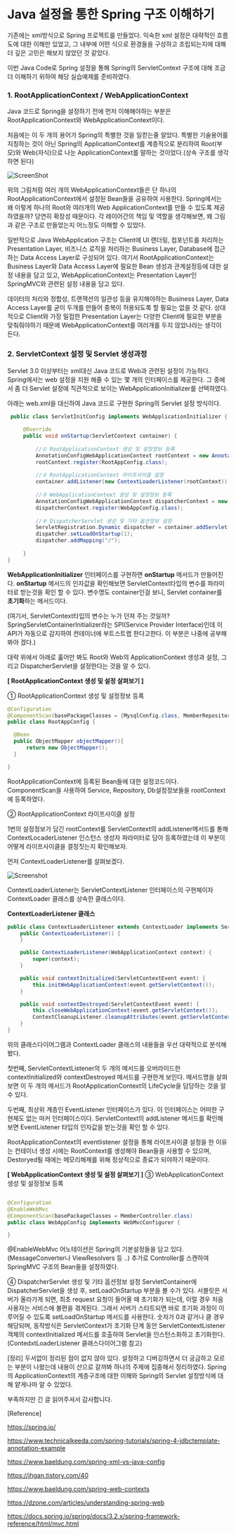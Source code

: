 
# Java 설정을 통한 Spring 구조 이해하기

기존에는 xml방식으로 Spring 프로젝트를 만들었다. 익숙한 xml 설정은 대략적인 흐름도에 대한 이해만 있었고, 그 내부에 어떤 식으로 환경들을 구성하고
조립되는지에 대해 더 깊은 고민은 해보지 않았던 것 같았다.  

이번 Java Code로 Spring 설정을 통해 Spring의 ServletContext 구조에 대해 조금 더 이해하기 위하여 해당 실습예제를 준비하였다. 


### 1. RootApplicationContext / WebApplicationContext 

  Java 코드로 Spring을 설정하기 전에 먼저 이해해야하는 부분은 RootApplicationContext와 WebApplicationContext이다. 
 
  처음에는 이 두 개의 용어가 Spring의 특별한 것을 일컫는줄 알았다. 특별한 기술용어를 지칭하는 것이 아닌 Spring의 ApplicationContext를
 계층적으로 분리하여 Root(부모)와 Web(자식)으로 나눈 ApplicationContext를 말하는 것이었다.(상속 구조를 생각하면 된다)

![ScreenShot](contexts.png)

위의 그림처럼 여러 개의 WebApplicationContext들은 단 하나의 RootApplicationContext에서 설정된 Bean들을 공유하여 사용한다. 
Spring에서는 왜 이렇게 하나의 Root와 여러개의 Web ApplicationContext를 만들 수 있도록 제공하였을까? 
당연히 확장성 때문이다. 각 레이어간의 책임 및 역할을 생각해보면, 왜 그림과 같은 구조로 만들었는지 어느정도 이해할 수 있었다. 
 
 일반적으로 Java WebApplication 구조는 Client에 UI 랜더링, 컴포넌트를 처리하는 Presentation Layer, 비즈니스 로직을 처리하는 Business Layer, Database에 접근하는 Data Access Layer로 구성되어 있다. 
 여기서 RootApplicationContext는 Business Layer와 Data Access Layer에 필요한 Bean 생성과 관계설정등에 대한 설정 내용을 담고 있고,
 WebApplicationContext는 Presentation Layer인 SpringMVC와 관련된 설정 내용을 담고 있다. 
 
 데이터의 처리와 정합성, 트랜잭션의 일관성 등을 유지해야하는 Business Layer, Data Access Layer를 굳이 두개를 만들어 중복이 허용되도록 할 필요는 없을 것 같다.
 상대적으로 Client와 가장 밀접한 Presentation Layer는 다양한 Client에 필요한 부분을 맞춰줘야하기 때문에 WebApplicationContext를 여러개를 두지 않았나라는 생각이 든다.
 
 

### 2. ServletContext 설정 및 Servlet 생성과정
Servlet 3.0 이상부터는 xml대신 Java 코드로 Web과 관련된 설정이 가능하다. Spring에서는 web 설정을 지원 해줄 수 있는 몇 개의 인터페이스를 제공한다.
그 중에서 좀 더 Servlet 설정에 직관적으로 보이는 WebApplicationInitializer를 선택하였다. 

아래는 web.xml을 대신하여 Java 코드로 구현한 Spring의 Servlet 설정 방식이다. 
  
~~~JAVA
 public class ServletInitConfig implements WebApplicationInitializer {
 
     @Override
     public void onStartup(ServletContext container) {
 
         //① RootApplicationContext 생성 및 설정정보 등록
         AnnotationConfigWebApplicationContext rootContext = new AnnotationConfigWebApplicationContext();
         rootContext.register(RootAppConfig.class);
 
         //② RootApplicationContext 라이프사이클 설정
         container.addListener(new ContextLoaderListener(rootContext));
 
         //③ WebApplicationContext 생성 및 설정정보 등록
         AnnotationConfigWebApplicationContext dispatcherContext = new AnnotationConfigWebApplicationContext();
         dispatcherContext.register(WebAppConfig.class);
 
         //④ DispatcherServlet 생성 및 기타 옵션정보 설정
         ServletRegistration.Dynamic dispatcher = container.addServlet("dispatcher", new DispatcherServlet(dispatcherContext));
         dispatcher.setLoadOnStartup(1);
         dispatcher.addMapping("/");
        
     }
}
 ~~~
 **WebApplicationInitializer** 인터페이스를 구현하면 **onStartup** 메서드가 만들어진다. **onStartup** 메서드의 인자값을 확인해보면 ServletContext타입의 변수를 파라미터로 받는것을 확인 할 수 있다.
 변수명도 container인걸 보니, Servlet container를 **초기화**하는 메서드이다.
 
 (여기서, ServletContext타입의 변수는 누가 던져 주는 것일까? SpringServletContainerInitializer라는 SPI(Service Provider Interface)인데 이 API가 자동으로 감지하여 컨테이너에 부트스트랩 한다고한다. 이 부분은 나중에 공부해봐야 겠다.)
 
 대략 위에서 아래로 훓어만 봐도 Root와 Web의 ApplicationContext 생성과 설정, 그리고 DispatcherServlet을 설정한다는 것을 알 수 있다. 
 
  **[ RootApplicationContext 생성 및 설정 살펴보기 ]**
 
 ① RootApplicationContext 생성 및 설정정보 등록
 
  ~~~JAVA
@Configuration
@ComponentScan(basePackageClasses = {MysqlConfig.class, MemberRepository.class, MemberService.class})
public class RootAppConfig {

    @Bean
    public ObjectMapper objectMapper(){
        return new ObjectMapper();
    }

}
  ~~~
  RootApplicationContext에 등록된 Bean들에 대한 설정코드이다. ComponentScan을 사용하여 Service, Repository, Db설정정보들을 
  rootContext에 등록하였다.
  
 ② RootApplicationContext 라이프사이클 설정
 
  1번의 설정정보가 담긴 rootContext를 ServletContext의 addListener메서드를 통해 ContextLocaderListener 인스턴스 생성자 파라미터로 담아 등록하였는데
  이 부분이 어떻게 라이프사이클을 결정짓는지 확인해보자. 
  
  먼저 ContextLoaderListener를 살펴보겠다.
  

   ![Screenshot](contextLoaderListener.png) 
   
 ContextLoaderListener는 ServletContextListener 인터페이스의 구현체이자 ContextLoader 클래스를 상속한 클래스이다.
 
 **ContextLoaderListener 클래스**
~~~JAVA
public class ContextLoaderListener extends ContextLoader implements ServletContextListener {
    public ContextLoaderListener() {
    }

    public ContextLoaderListener(WebApplicationContext context) {
        super(context);
    }

    public void contextInitialized(ServletContextEvent event) {
        this.initWebApplicationContext(event.getServletContext());
    }

    public void contextDestroyed(ServletContextEvent event) {
        this.closeWebApplicationContext(event.getServletContext());
        ContextCleanupListener.cleanupAttributes(event.getServletContext());
    }
}
~~~
위의 클래스다이어그램과 ContextLoader 클래스의 내용들을 우선 대략적으로 분석해봤다.

첫번째, ServletContextListener의 두 개의 메서드를 오버라이드한 contextInitialized와 contextDestroyed 메서드를 구현한게 보인다. 메서드명을 살펴보면 이 두 개의
메서드가 RootApplicationContext의 LifeCycle을 담당하는 것을 알 수 있다. 

두번째,  최상위 계층인 EventListener 인터페이스가 있다. 이 인터페이스는 어떠한 구현체도 없는 마커 인터페이스이다. 
ServletContext의 addListener 메서드를 확인해보면 EventListener 타입의 인자값을 받는것을 확인 할 수 있다. 


RootApplicationContext의 eventlistener 설정을 통해 라이프사이클 설정을 한 이유는 컨테이너 생성 시에는 RootContext를 생성해야 Bean들을 사용할 수 있으며,
Destoryed될 때에는 메모리해제를 위해 정상적으로 종료가 되야하기 때문이다. 

 
   **[ WebApplicationContext 생성 및 설정 살펴보기 ]**
 ③ WebApplicationContext 생성 및 설정정보 등록
 ~~~JAVA

@Configuration
@EnableWebMvc
@ComponentScan(basePackageClasses = MemberController.class)
public class WebAppConfig implements WebMvcConfigurer {

}
 ~~~
 @EnableWebMvc 어노테이션은 Spring의 기본설정들을 담고 있다. (MessageConverter나 ViewResolvers 등 ..) 추가로 Controller를 스캔하여 
 SpringMVC 구조의 Bean들을 설정하였다. 
  
 ④ DispatcherServlet 생성 및 기타 옵션정보 설정
  ServletContainer에 DispatcherServlet을 생성 후, setLoadOnStartup 부분을 볼 수가 있다. 서블릿은 서버가 올라가게 되면, 최초 request 요청이 들어올 때
  초기화가 되는데, 이럴 경우 처음 사용자는 서비스에 불편을 겪게된다. 그래서 서버가 스타트되면 바로 초기화 과정이 이루어질 수 있도록 setLoadOnStartup 메서드를 사용한다.
  숫자가 0과 같거나 클 경우 해당되며, 동작방식은 ServletContext가 초기화 단계 동안 ServletContextListener 객체의 contextInitialized 메서드를 호출하여 Servlet을 인스턴스화하고
  초기화한다. 
  (ContedxtLoaderListener 클래스다이어그램 참고) 
  

[정리]
두서없이 정리된 점이 없지 않아 있다. 설정하고 디버깅하면서 더 궁금하고 모르는 부분이 나왔는데 내용이 산으로 갈까봐 하나의 주제에 집중해서 정리하였다.
Spring의 ApplicationContext의 계층구조에 대한 이해와 Spring의 Servlet 설정방식에 대해 얕게나마 알 수 있었다. 


부족하지만 긴 글 읽어주셔서 감사합니다.

[Reference]

https://spring.io/

https://www.technicalkeeda.com/spring-tutorials/spring-4-jdbctemplate-annotation-example

https://www.baeldung.com/spring-xml-vs-java-config

https://jhgan.tistory.com/40

https://www.baeldung.com/spring-web-contexts

https://dzone.com/articles/understanding-spring-web

https://docs.spring.io/spring/docs/3.2.x/spring-framework-reference/html/mvc.html


  
 

 

 

